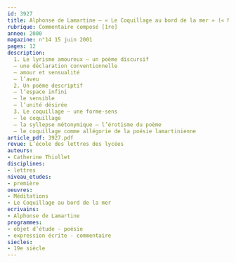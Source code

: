 ```yaml
---
id: 3927
title: Alphonse de Lamartine – « Le Coquillage au bord de la mer » (« Méditations »)
rubrique: Commentaire composé [1re]
annee: 2000
magazine: n°14 15 juin 2001
pages: 12
description: 
  1. Le lyrisme amoureux – un poème discursif
  – une déclaration conventionnelle
  – amour et sensualité
  – l’aveu
  2. Un poème descriptif
  – l’espace infini
  – le sensible
  – l’unité désirée
  3. Le coquillage – une forme-sens
  – le coquillage
  – la syllepse métonymique – l’érotisme du poème
  – le coquillage comme allégorie de la poésie lamartinienne
article_pdf: 3927.pdf
revue: L’école des lettres des lycées
auteurs:
- Catherine Thiollet
disciplines:
- lettres
niveau_etudes:
- première
oeuvres:
- Méditations
- Le Coquillage au bord de la mer
ecrivains:
- Alphonse de Lamartine
programmes:
- objet d’étude - poésie
- expression écrite - commentaire
siecles:
- 19e siècle
---
```

